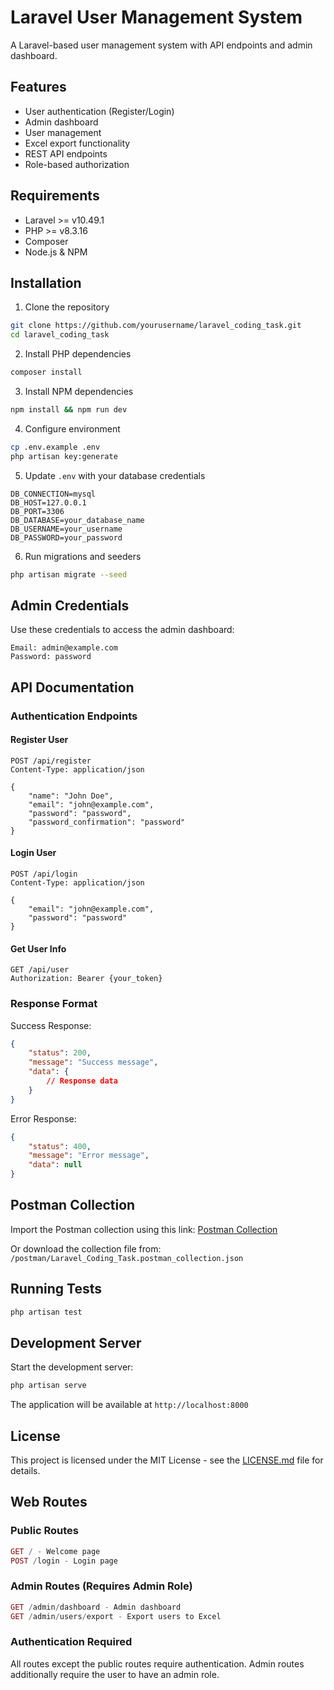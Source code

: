 # Laravel User Management System

A Laravel-based user management system with API endpoints and admin dashboard.

## Features

-   User authentication (Register/Login)
-   Admin dashboard
-   User management
-   Excel export functionality
-   REST API endpoints
-   Role-based authorization

## Requirements

-   Laravel >= v10.49.1
-   PHP >= v8.3.16
-   Composer
-   Node.js & NPM

## Installation

1. Clone the repository

```bash
git clone https://github.com/yourusername/laravel_coding_task.git
cd laravel_coding_task
```

2. Install PHP dependencies

```bash
composer install
```

3. Install NPM dependencies

```bash
npm install && npm run dev
```

4. Configure environment

```bash
cp .env.example .env
php artisan key:generate
```

5. Update `.env` with your database credentials

```env
DB_CONNECTION=mysql
DB_HOST=127.0.0.1
DB_PORT=3306
DB_DATABASE=your_database_name
DB_USERNAME=your_username
DB_PASSWORD=your_password
```

6. Run migrations and seeders

```bash
php artisan migrate --seed
```

## Admin Credentials

Use these credentials to access the admin dashboard:

```
Email: admin@example.com
Password: password
```

## API Documentation

### Authentication Endpoints

#### Register User

```http
POST /api/register
Content-Type: application/json

{
    "name": "John Doe",
    "email": "john@example.com",
    "password": "password",
    "password_confirmation": "password"
}
```

#### Login User

```http
POST /api/login
Content-Type: application/json

{
    "email": "john@example.com",
    "password": "password"
}
```

#### Get User Info

```http
GET /api/user
Authorization: Bearer {your_token}
```

### Response Format

Success Response:

```json
{
    "status": 200,
    "message": "Success message",
    "data": {
        // Response data
    }
}
```

Error Response:

```json
{
    "status": 400,
    "message": "Error message",
    "data": null
}
```

## Postman Collection

Import the Postman collection using this link:
[Postman Collection](https://documenter.getpostman.com/view/46311752/2sB3QML8zw#2a791cd1-3878-4830-b030-19aa68acd65a)

Or download the collection file from:
`/postman/Laravel_Coding_Task.postman_collection.json`

## Running Tests

```bash
php artisan test
```

## Development Server

Start the development server:

```bash
php artisan serve
```

The application will be available at `http://localhost:8000`

## License

This project is licensed under the MIT License - see the [LICENSE.md](LICENSE.md) file for details.

## Web Routes

### Public Routes

```php
GET / - Welcome page
POST /login - Login page
```

### Admin Routes (Requires Admin Role)

```php
GET /admin/dashboard - Admin dashboard
GET /admin/users/export - Export users to Excel
```

### Authentication Required

All routes except the public routes require authentication. Admin routes additionally require the user to have an admin role.
